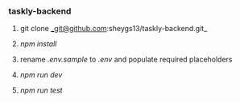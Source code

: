 ### taskly-backend

1. git clone _git@github.com:sheygs13/taskly-backend.git_

2. _npm install_

3. rename _.env.sample_ to _.env_ and populate required placeholders

4. _npm run dev_

5. _npm run test_